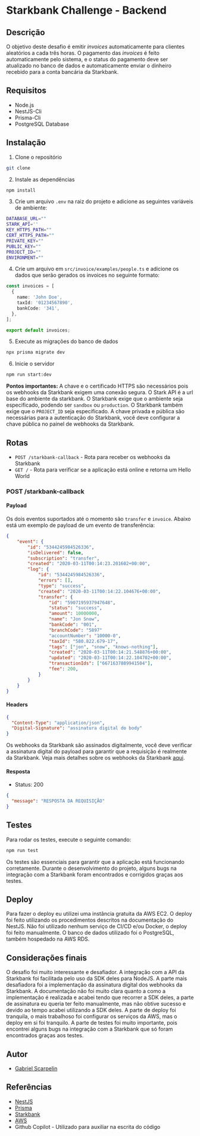 # Starkbank Challenge - Backend

## Descrição

O objetivo deste desafio é emitir _invoices_ automaticamente para clientes aleatórios a cada três horas. O pagamento das _invoices_ é feito automaticamente pelo sistema, e o status do pagamento deve ser atualizado no banco de dados e automaticamente enviar o dinheiro recebido para a conta bancária da Starkbank.

## Requisitos

- Node.js
- NestJS-Cli
- Prisma-Cli
- PostgreSQL Database

## Instalação

1. Clone o repositório

```bash
git clone
```

2. Instale as dependências

```bash
npm install
```

3. Crie um arquivo `.env` na raiz do projeto e adicione as seguintes variáveis de ambiente:

```bash
DATABASE_URL=""
STARK_API=''
KEY_HTTPS_PATH=""
CERT_HTTPS_PATH=""
PRIVATE_KEY=""
PUBLIC_KEY=""
PROJECT_ID=""
ENVIRONMENT=""
```

4. Crie um arquivo em `src/invoice/examples/people.ts` e adicione os dados que serão gerados os invoices no seguinte formato:

```typescript
const invoices = [
  {
    name: 'John Doe',
    taxId: '01234567890',
    bankCode: '341',
  },
];

export default invoices;
```

5. Execute as migrações do banco de dados

```bash
npx prisma migrate dev
```

6. Inicie o servidor

```bash
npm run start:dev
```

**Pontos importantes:** A chave e o certificado HTTPS são necessários pois os webhooks da Starkbank exigem uma conexão segura. O Stark API é a url base do ambiente da starkbank. O Starkbank exige que o ambiente seja especificado, podendo ser `sandbox` ou `production`. O Starkbank também exige que o `PROJECT_ID` seja especificado. A chave privada e pública são necessárias para a autenticação do Starkbank, você deve configurar a chave pública no painel de webhooks da Starkbank.

## Rotas

- `POST /starkbank-callback` - Rota para receber os webhooks da Starkbank
- `GET /` - Rota para verificar se a aplicação está online e retorna um Hello World

### POST /starkbank-callback

#### Payload

Os dois eventos suportados até o momento são `transfer` e `invoice`. Abaixo está um exemplo de payload de um evento de transferência:

```json
{
    "event": {
        "id": "5344245984526336",
        "isDelivered": false,
        "subscription": "transfer",
        "created": "2020-03-11T00:14:23.201602+00:00",
        "log": {
            "id": "5344245984526336",
            "errors": [],
            "type": "success",
            "created": "2020-03-11T00:14:22.104676+00:00",
            "transfer": {
                "id": "5907195937947648",
                "status": "success",
                "amount": 10000000,
                "name": "Jon Snow",
                "bankCode": "001",
                "branchCode": "5897"
                "accountNumber": "10000-0",
                "taxId": "580.822.679-17",
                "tags": ["jon", "snow", "knows-nothing"],
                "created": "2020-03-11T00:14:21.548876+00:00",
                "updated": "2020-03-11T00:14:22.104702+00:00",
                "transactionIds": ["6671637889941504"],
                "fee": 200,
            }
        }
    }
}
```

#### Headers

```json
{
  "Content-Type": "application/json",
  "Digital-Signature": "assinatura digital do body"
}
```

Os webhooks da Starkbank são assinados digitalmente, você deve verificar a assinatura digital do payload para garantir que a requisição é realmente da Starkbank.
Veja mais detalhes sobre os webhooks da Starkbank [aqui](https://starkbank.com/docs/api#security).

#### Resposta

- Status: 200

```json
{
  "message": "RESPOSTA DA REQUISIÇÃO"
}
```

## Testes

Para rodar os testes, execute o seguinte comando:

```bash
npm run test
```

Os testes são essenciais para garantir que a aplicação está funcionando corretamente. Durante o desenvolvimento do projeto, alguns bugs na integração com a Starkbank foram encontrados e corrigidos graças aos testes.

## Deploy

Para fazer o deploy eu utilizei uma instância gratuita da AWS EC2. O deploy foi feito utilizando os procedimentos descritos na documentação do NestJS. Não foi utilizado nenhum serviço de CI/CD e/ou Docker, o deploy foi feito manualmente. O banco de dados utilizado foi o PostgreSQL, também hospedado na AWS RDS.

## Considerações finais

O desafio foi muito interessante e desafiador. A integração com a API da Starkbank foi facilitada pelo uso da SDK deles para NodeJS. A parte mais desafiadora foi a implementação da assinatura digital dos webhooks da Starkbank. A documentação não foi muito clara quanto a como a implementação é realizada e acabei tendo que recorrer a SDK deles, a parte de assinatura eu queria ter feito manualmente, mas não obtive sucesso e devido ao tempo acabei utilizando a SDK deles. A parte de deploy foi tranquila, o mais trabalhoso foi configurar os serviços da AWS, mas o deploy em si foi tranquilo. A parte de testes foi muito importante, pois encontrei alguns bugs na integração com a Starkbank que só foram encontrados graças aos testes.

## Autor

- [Gabriel Scarpelin](https://www.linkedin.com/in/gabriel-scarpelin-diniz-425258144/)

## Referências

- [NestJS](https://docs.nestjs.com/)
- [Prisma](https://www.prisma.io/)
- [Starkbank](https://starkbank.com/docs/api)
- [AWS](https://docs.aws.amazon.com/)
- Github Copilot - Utilizado para auxiliar na escrita do código
